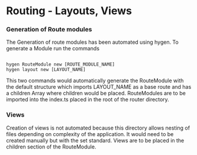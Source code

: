 # Routing - Layouts, Views

### Generation of Route modules

The Generation of route modules has been automated using hygen. To generate a Module run the commands

```

hygen RouteModule new [ROUTE_MODULE_NAME]
hygen layout new [LAYOUT_NAME]

```

This two commands would automatically generate the RouteModule with the default structure which imports LAYOUT_NAME as a base route and has a children Array where children would be placed.
RouteModules are to be imported into the index.ts placed in the root of the router directory.

### Views

Creation of views is not automated because this directory allows nesting of files depending on complexity of the application. It would need to be created manually but with the set standard.
Views are to be placed in the children section of the RouteModule.
